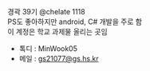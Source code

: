 경곽 39기 @chelate 1118\
PS도 좋아하지만 android, C# 개발을 주로 함\
이 계정은 학교 과제물 올리는 곳임

- 톡디 : MinWook05
- 메일 : gs21077@gs.hs.kr

<!---
chelate1118/chelate1118 is a ✨ special ✨ repository because its `README.md` (this file) appears on your GitHub profile.
You can click the Preview link to take a look at your changes.
--->
